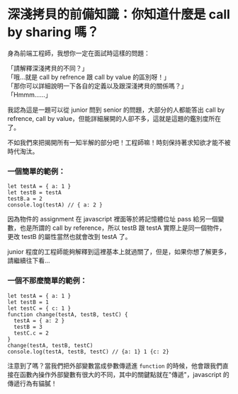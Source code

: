 # 深淺拷貝的前備知識：你知道什麼是 call by sharing 嗎？

身為前端工程師，我想你一定在面試時這樣的問題：<br>

「請解釋深淺拷貝的不同？」<br>
「哦...就是 call by refrence 跟 call by value 的區別呀！」<br>
「那你可以詳細說明一下各自的定義以及跟深淺拷貝的關係嗎？」<br>
「Hmmm......」<br>

我認為這是一題可以從 junior 問到 senior 的問題，大部分的人都能答出 call by refrence, call by value，但能詳細展開的人卻不多，這就是這題的鑑別度所在了。<br>

不如我們來把揭開所有一知半解的部分吧！工程師嘛！時刻保持著求知欲才能不被時代淘汰。

### 一個簡單的範例：

```
let testA = { a: 1 }
let testB = testA
testB.a = 2
console.log(testA) // { a: 2 }
```

因為物件的 assignment 在 javascript 裡面等於將記憶體位址 pass 給另一個變數，也是所謂的 call by reference，所以 testB 跟 testA 實際上是同一個物件，更改 testB 的屬性當然也就會改到 testA 了。<br>

junior 程度的工程師能夠解釋到這裡基本上就過關了，但是，如果你想了解更多，請繼續往下看...

### 一個不那麼簡單的範例：

```
let testA = { a: 1 }
let testB = 1
let testC = { c: 1 }
function change(testA, testB, testC) {
  testA = { a: 2 }
  testB = 3
  testC.c = 2
}
change(testA, testB, testC)
console.log(testA, testB, testC) // {a: 1} 1 {c: 2}
```

注意到了嗎？當我們把外部變數當成參數傳遞進 `function` 的時候，他會跟我們直接在函數內操作外部變數有很大的不同，其中的關鍵點就在"傳遞"，javascript 的傳遞行為有貓膩！

